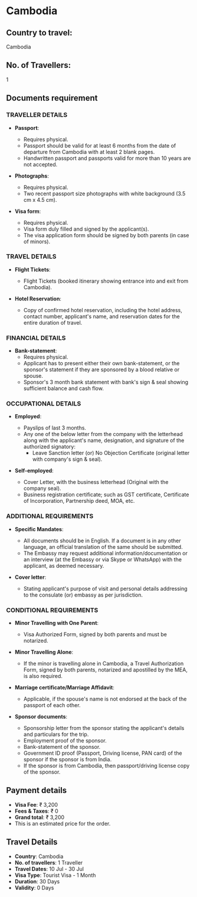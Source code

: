 # Cambodia

## Country to travel:
Cambodia

## No. of Travellers:
1

## Documents requirement

### TRAVELLER DETAILS

- **Passport**:
  - Requires physical.
  - Passport should be valid for at least 6 months from the date of departure from Cambodia with at least 2 blank pages.
  - Handwritten passport and passports valid for more than 10 years are not accepted.

- **Photographs**:
  - Requires physical.
  - Two recent passport size photographs with white background (3.5 cm x 4.5 cm).

- **Visa form**:
  - Requires physical.
  - Visa form duly filled and signed by the applicant(s).
  - The visa application form should be signed by both parents (in case of minors).

### TRAVEL DETAILS

- **Flight Tickets**:
  - Flight Tickets (booked itinerary showing entrance into and exit from Cambodia).

- **Hotel Reservation**:
  - Copy of confirmed hotel reservation, including the hotel address, contact number, applicant's name, and reservation dates for the entire duration of travel.

### FINANCIAL DETAILS

- **Bank-statement**:
  - Requires physical.
  - Applicant has to present either their own bank-statement, or the sponsor's statement if they are sponsored by a blood relative or spouse.
  - Sponsor's 3 month bank statement with bank's sign & seal showing sufficient balance and cash flow.

### OCCUPATIONAL DETAILS

- **Employed**:
  - Payslips of last 3 months.
  - Any one of the below letter from the company with the letterhead along with the applicant's name, designation, and signature of the authorized signatory:
    - Leave Sanction letter (or) No Objection Certificate (original letter with company's sign & seal).

- **Self-employed**:
  - Cover Letter, with the business letterhead (Original with the company seal).
  - Business registration certificate; such as GST certificate, Certificate of Incorporation, Partnership deed, MOA, etc.

### ADDITIONAL REQUIREMENTS

- **Specific Mandates**:
  - All documents should be in English. If a document is in any other language, an official translation of the same should be submitted.
  - The Embassy may request additional information/documentation or an interview (at the Embassy or via Skype or WhatsApp) with the applicant, as deemed necessary.

- **Cover letter**:
  - Stating applicant's purpose of visit and personal details addressing to the consulate (or) embassy as per jurisdiction.

### CONDITIONAL REQUIREMENTS

- **Minor Travelling with One Parent**:
  - Visa Authorized Form, signed by both parents and must be notarized.

- **Minor Travelling Alone**:
  - If the minor is travelling alone in Cambodia, a Travel Authorization Form, signed by both parents, notarized and apostilled by the MEA, is also required.

- **Marriage certificate/Marriage Affidavit**:
  - Applicable, if the spouse's name is not endorsed at the back of the passport of each other.

- **Sponsor documents**:
  - Sponsorship letter from the sponsor stating the applicant's details and particulars for the trip.
  - Employment proof of the sponsor.
  - Bank-statement of the sponsor.
  - Government ID proof (Passport, Driving license, PAN card) of the sponsor if the sponsor is from India.
  - If the sponsor is from Cambodia, then passport/driving license copy of the sponsor.

## Payment details

- **Visa Fee**: ₹ 3,200
- **Fees & Taxes**: ₹ 0
- **Grand total**: ₹ 3,200
- This is an estimated price for the order.

## Travel Details

- **Country**: Cambodia
- **No. of travellers**: 1 Traveller
- **Travel Dates**: 10 Jul - 30 Jul
- **Visa Type**: Tourist Visa - 1 Month
- **Duration**: 30 Days
- **Validity**: 0 Days
